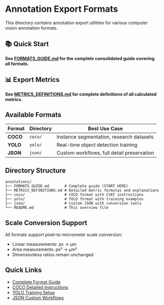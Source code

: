 # Annotation Export Formats

This directory contains annotation export utilities for various computer vision annotation formats.

## 📚 Quick Start

**See [FORMATS_GUIDE.md](./FORMATS_GUIDE.md) for the complete consolidated guide covering all formats.**

## 📊 Export Metrics

**See [METRICS_DEFINITIONS.md](./METRICS_DEFINITIONS.md) for complete definitions of all calculated metrics.**

## Available Formats

| Format | Directory | Best Use Case |
|--------|-----------|---------------|
| **COCO** | `coco/` | Instance segmentation, research datasets |
| **YOLO** | `yolo/` | Real-time object detection training |
| **JSON** | `json/` | Custom workflows, full detail preservation |

## Directory Structure

```
annotations/
├── FORMATS_GUIDE.md       # Complete guide (START HERE)
├── METRICS_DEFINITIONS.md # Detailed metric formulas and explanations
├── coco/                  # COCO format with CVAT instructions
├── yolo/                  # YOLO format with training examples
├── json/                  # Custom JSON with conversion tools
└── README.md              # This overview file
```

## Scale Conversion Support

All formats support pixel-to-micrometer scale conversion:
- Linear measurements: px → µm
- Area measurements: px² → µm²
- Dimensionless ratios remain unchanged

## Quick Links

- [Complete Format Guide](./FORMATS_GUIDE.md)
- [COCO Detailed Instructions](./coco/README.md)
- [YOLO Training Setup](./yolo/README.md)
- [JSON Custom Workflows](./json/README.md)